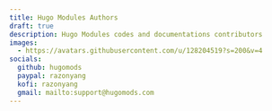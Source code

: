 ```yaml
---
title: Hugo Modules Authors
draft: true
description: Hugo Modules codes and documentations contributors
images:
  - https://avatars.githubusercontent.com/u/128204519?s=200&v=4
socials:
  github: hugomods
  paypal: razonyang
  kofi: razonyang
  gmail: mailto:support@hugomods.com
---
```

